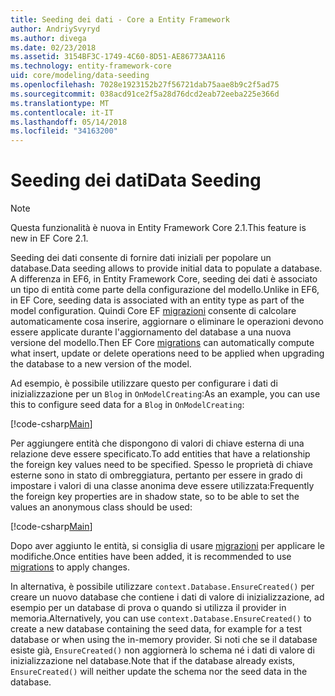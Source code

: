 ```yaml
---
title: Seeding dei dati - Core a Entity Framework
author: AndriySvyryd
ms.author: divega
ms.date: 02/23/2018
ms.assetid: 3154BF3C-1749-4C60-8D51-AE86773AA116
ms.technology: entity-framework-core
uid: core/modeling/data-seeding
ms.openlocfilehash: 7028e1923152b27f56721dab75aae8b9c2f5ad75
ms.sourcegitcommit: 038acd91ce2f5a28d76dcd2eab72eeba225e366d
ms.translationtype: MT
ms.contentlocale: it-IT
ms.lasthandoff: 05/14/2018
ms.locfileid: "34163200"
---
```

# <a name="data-seeding"></a><span data-ttu-id="d9206-102">Seeding dei dati</span><span class="sxs-lookup"><span data-stu-id="d9206-102">Data Seeding</span></span>

> [!NOTE]  
> <span data-ttu-id="d9206-103">Questa funzionalità è nuova in Entity Framework Core 2.1.</span><span class="sxs-lookup"><span data-stu-id="d9206-103">This feature is new in EF Core 2.1.</span></span>

<span data-ttu-id="d9206-104">Seeding dei dati consente di fornire dati iniziali per popolare un database.</span><span class="sxs-lookup"><span data-stu-id="d9206-104">Data seeding allows to provide initial data to populate a database.</span></span> <span data-ttu-id="d9206-105">A differenza in EF6, in Entity Framework Core, seeding dei dati è associato un tipo di entità come parte della configurazione del modello.</span><span class="sxs-lookup"><span data-stu-id="d9206-105">Unlike in EF6, in EF Core, seeding data is associated with an entity type as part of the model configuration.</span></span> <span data-ttu-id="d9206-106">Quindi Core EF [migrazioni](xref:core/managing-schemas/migrations/index) consente di calcolare automaticamente cosa inserire, aggiornare o eliminare le operazioni devono essere applicate durante l'aggiornamento del database a una nuova versione del modello.</span><span class="sxs-lookup"><span data-stu-id="d9206-106">Then EF Core [migrations](xref:core/managing-schemas/migrations/index) can automatically compute what insert, update or delete operations need to be applied when upgrading the database to a new version of the model.</span></span>

<span data-ttu-id="d9206-107">Ad esempio, è possibile utilizzare questo per configurare i dati di inizializzazione per un `Blog` in `OnModelCreating`:</span><span class="sxs-lookup"><span data-stu-id="d9206-107">As an example, you can use this to configure seed data for a `Blog` in `OnModelCreating`:</span></span>

[!code-csharp[Main](../../../samples/core/DataSeeding/DataSeedingContext.cs?name=BlogSeed)]

<span data-ttu-id="d9206-108">Per aggiungere entità che dispongono di valori di chiave esterna di una relazione deve essere specificato.</span><span class="sxs-lookup"><span data-stu-id="d9206-108">To add entities that have a relationship the foreign key values need to be specified.</span></span> <span data-ttu-id="d9206-109">Spesso le proprietà di chiave esterne sono in stato di ombreggiatura, pertanto per essere in grado di impostare i valori di una classe anonima deve essere utilizzata:</span><span class="sxs-lookup"><span data-stu-id="d9206-109">Frequently the foreign key properties are in shadow state, so to be able to set the values an anonymous class should be used:</span></span>

[!code-csharp[Main](../../../samples/core/DataSeeding/DataSeedingContext.cs?name=PostSeed)]

<span data-ttu-id="d9206-110">Dopo aver aggiunto le entità, si consiglia di usare [migrazioni](xref:core/managing-schemas/migrations/index) per applicare le modifiche.</span><span class="sxs-lookup"><span data-stu-id="d9206-110">Once entities have been added, it is recommended to use [migrations](xref:core/managing-schemas/migrations/index) to apply changes.</span></span> 

<span data-ttu-id="d9206-111">In alternativa, è possibile utilizzare `context.Database.EnsureCreated()` per creare un nuovo database che contiene i dati di valore di inizializzazione, ad esempio per un database di prova o quando si utilizza il provider in memoria.</span><span class="sxs-lookup"><span data-stu-id="d9206-111">Alternatively, you can use `context.Database.EnsureCreated()` to create a new database containing the seed data, for example for a test database or when using the in-memory provider.</span></span> <span data-ttu-id="d9206-112">Si noti che se il database esiste già, `EnsureCreated()` non aggiornerà lo schema né i dati di valore di inizializzazione nel database.</span><span class="sxs-lookup"><span data-stu-id="d9206-112">Note that if the database already exists, `EnsureCreated()` will neither update the schema nor the seed data in the database.</span></span>
